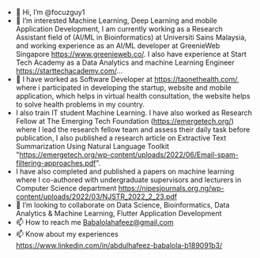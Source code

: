 - 👋 Hi, I’m @focuzguy1
- 👀 I’m interested Machine Learning, Deep Learning and mobile Application Development, I am currently working as a Research Assistant field of (AI/ML in Bioinformatics) at Universiti Sains Malaysia, and working experience as an AI/ML developer at GreenieWeb Singapore https://www.greenieweb.co/. I also have experience at Start Tech Academy as a Data Analytics and machine Learning Engineer https://starttechacademy.com/...
- 🌱 I have worked as Software Developer at https://taonethealth.com/, where i participated in developing the startup, website and mobile application, which helps in virtual health consultation, the website helps to solve health problems in my country. 
- I also train IT student Machine Learning. I have also worked as Research Fellow at The Emerging Tech Foundation (https://emergetech.org/) where I lead the research fellow team and assess their daily task before publication, I also published a research article on Extractive Text Summarization Using Natural Language Toolkit "https://emergetech.org/wp-content/uploads/2022/06/Email-spam-filtering-approaches.pdf". 
- I have also completed and published a papers on machine learning where I co-authored with undergraduate supervisors and lecturers in Computer Science department https://nipesjournals.org.ng/wp-content/uploads/2022/03/NJSTR_2022_2_23.pdf
- 💞️ I’m looking to collaborate on Data Science, Bioinformatics, Data Analytics & Machine Learning, Flutter Application Development
- 📫 How to reach me Babalolahafeez@gmail.com
- 📫 Know about my experiences https://www.linkedin.com/in/abdulhafeez-babalola-b189091b3/ 

<!---
focuzguy1/focuzguy1 is a ✨ special ✨ repository because its `README.md` (this file) appears on your GitHub profile.
You can click the Preview link to take a look at your changes.
--->

